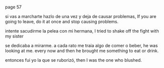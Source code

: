 

page 57

si vas a marcharte hazlo de una vez y deja de causar problemas, If you are going to leave, do it at once and stop causing problems.

intente sacudirme la pelea con mi hermana, I tried to shake off the fight with my sister

se dedicaba a mirarme. a cada rato me traia algo de comer o beber, he was looking at me. every now and then he brought me something to eat or drink.

entonces fui yo la que se ruborizó, then I was the one who blushed.
